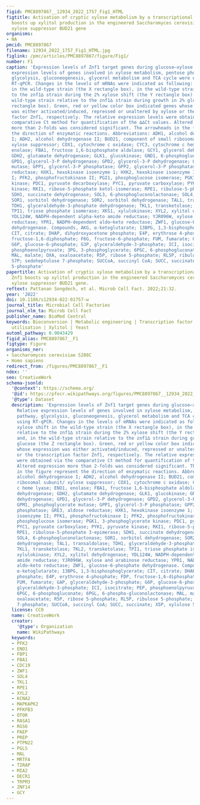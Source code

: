 ```yaml
---
figid: PMC8897867__12934_2022_1757_Fig1_HTML
figtitle: Activation of cryptic xylose metabolism by a transcriptional activator Znf1
  boosts up xylitol production in the engineered Saccharomyces cerevisiae lacking
  xylose suppressor BUD21 gene
organisms:
- NA
pmcid: PMC8897867
filename: 12934_2022_1757_Fig1_HTML.jpg
figlink: /pmc/articles/PMC8897867/figure/Fig1/
number: F1
caption: 'Expression levels of Znf1 target genes during glucose–xylose shift. Relative
  expression levels of genes involved in xylose metabolism, pentose phosphate pathway,
  glycolysis, gluconeogenesis, glycerol metabolism and TCA cycle were examined using
  RT-qPCR. Changes in the levels of mRNAs were indicated as following: 2% xylose shift
  in the wild-type strain (the X rectangle box), in the wild-type strain relative
  to the znf1∆ strain during the 2% xylose shift (the Y rectangle box) and, in the
  wild-type strain relative to the znf1∆ strain during growth in 2% glucose (the Z
  rectangle box). Green, red or yellow color box indicated genes whose expression
  was either activated/induced, repressed or unaltered by xylose or the transcription
  factor Znf1, respectively. The relative expression levels were obtained via the
  comparative Ct method for quantification of the ∆∆Ct values. Altered expression
  more than 2-folds was considered significant. The arrowheads in the figure represent
  the direction of enzymatic reactions. Abbreviations: ADH1, alcohol dehydrogenase
  I; ADH2, alcohol dehydrogenase II; BUD21, component of small ribosomal subunit/
  xylose suppressor; COX1, cytochrome c oxidase; CYC3, cytochrome c heme lyase; ENO1,
  enolase; FBA1, fructose 1,6-bisphosphate aldolase; GCY1, glycerol dehydrogenase;
  GDH2, glutamate dehydrogenase; GLK1, glucokinase; GND1, 6-phosphogluconate dehydrogenase;
  GPD1, glycerol-3-P dehydrogenase; GPD2, glycerol-3-P dehydrogenase; GPM1, phosphoglycerate
  mutase; GPP1, glycerol-3-P phosphatase; GPP2, glycerol-3-P phosphatase; GRE3, aldose
  reductase; HXK1, hexokinase isoenzyme 1; HXK2, hexokinase isoenzyme II; PFK1, phosphofructokinase
  I; PFK2, phosphofructokinase II; PGI1, phosphoglucose isomerase; PGK1, 3-phosphoglycerate
  kinase; PDC1, pyruvate decarboxylase; PYC1, pyruvate carboxylase; PYK1, pyruvate
  kinase; RKI1, ribose-5-phosphate ketol-isomerase; RPE1, ribulose-5-phosphate 3-epimerase;
  SDH1, succinate dehydrogenase; SOL3, 6-phosphogluconolactonase; SOL4, 6-phosphogluconolactonase;
  SOR1, sorbitol dehydrogenase; SOR2, sorbitol dehydrogenase; TAL1, transaldolase;
  TDH1, glyceraldehyde-3-phosphate dehydrogenase; TKL1, transketolase; TKL2, transketolase;
  TPI1, triose phosphate isomerase; XKS1, xylulokinase; XYL2, xylitol dehydrogenase;
  YDL124W, NADPH-dependent alpha-keto amide reductase; YJR096W, xylose and arabinose
  reductase; YPR1, NADPH-dependent aldo–keto reductase; ZWF1, glucose-6-phosphate
  dehydrogenase. Compounds, AKG, α-ketoglutarate; 13BPG, 1,3-bisphosphoglycerate;
  CIT, citrate; DHAP, dihydroxyacetone phosphate; E4P, erythrose 4-phosphate; FDP,
  fructose-1,6-diphosphate; F6G, fructose-6-phosphate; FUM, fumarate; GAP, glyceraldehyde-3-phosphate;
  G6P, glucose-6-phosphate; G3P, glyceraldehyde-3-phosphate; ICI, isocitrate; PEP,
  phosphoenolpyruvate; 3PG, 3-phosphoglycerate; 6PGC, 6-phosphogluconate; 6PGL, 6-phospho-gluconolactonase;
  MAL, malate; OXA, oxaloacetate; R5P, ribose 5-phosphate; RL5P, ribulose 5-phosphate;
  S7P; sedoheptulose 7-phosphate; SUCCoA, succinyl CoA; SUCC, succinate; X5P, xylulose
  5-phosphate'
papertitle: Activation of cryptic xylose metabolism by a transcriptional activator
  Znf1 boosts up xylitol production in the engineered Saccharomyces cerevisiae lacking
  xylose suppressor BUD21 gene.
reftext: Pattanan Songdech, et al. Microb Cell Fact. 2022;21:32.
year: '2022'
doi: 10.1186/s12934-022-01757-w
journal_title: Microbial Cell Factories
journal_nlm_ta: Microb Cell Fact
publisher_name: BioMed Central
keywords: Bioconversion | Metabolic engineering | Transcription factor Znf1 | Xylose
  utilisation | Xylitol | Yeast
automl_pathway: 0.9043429
figid_alias: PMC8897867__F1
figtype: Figure
organisms_ner:
- Saccharomyces cerevisiae S288C
- Homo sapiens
redirect_from: /figures/PMC8897867__F1
ndex: ''
seo: CreativeWork
schema-jsonld:
  '@context': https://schema.org/
  '@id': https://pfocr.wikipathways.org/figures/PMC8897867__12934_2022_1757_Fig1_HTML.html
  '@type': Dataset
  description: 'Expression levels of Znf1 target genes during glucose–xylose shift.
    Relative expression levels of genes involved in xylose metabolism, pentose phosphate
    pathway, glycolysis, gluconeogenesis, glycerol metabolism and TCA cycle were examined
    using RT-qPCR. Changes in the levels of mRNAs were indicated as following: 2%
    xylose shift in the wild-type strain (the X rectangle box), in the wild-type strain
    relative to the znf1∆ strain during the 2% xylose shift (the Y rectangle box)
    and, in the wild-type strain relative to the znf1∆ strain during growth in 2%
    glucose (the Z rectangle box). Green, red or yellow color box indicated genes
    whose expression was either activated/induced, repressed or unaltered by xylose
    or the transcription factor Znf1, respectively. The relative expression levels
    were obtained via the comparative Ct method for quantification of the ∆∆Ct values.
    Altered expression more than 2-folds was considered significant. The arrowheads
    in the figure represent the direction of enzymatic reactions. Abbreviations: ADH1,
    alcohol dehydrogenase I; ADH2, alcohol dehydrogenase II; BUD21, component of small
    ribosomal subunit/ xylose suppressor; COX1, cytochrome c oxidase; CYC3, cytochrome
    c heme lyase; ENO1, enolase; FBA1, fructose 1,6-bisphosphate aldolase; GCY1, glycerol
    dehydrogenase; GDH2, glutamate dehydrogenase; GLK1, glucokinase; GND1, 6-phosphogluconate
    dehydrogenase; GPD1, glycerol-3-P dehydrogenase; GPD2, glycerol-3-P dehydrogenase;
    GPM1, phosphoglycerate mutase; GPP1, glycerol-3-P phosphatase; GPP2, glycerol-3-P
    phosphatase; GRE3, aldose reductase; HXK1, hexokinase isoenzyme 1; HXK2, hexokinase
    isoenzyme II; PFK1, phosphofructokinase I; PFK2, phosphofructokinase II; PGI1,
    phosphoglucose isomerase; PGK1, 3-phosphoglycerate kinase; PDC1, pyruvate decarboxylase;
    PYC1, pyruvate carboxylase; PYK1, pyruvate kinase; RKI1, ribose-5-phosphate ketol-isomerase;
    RPE1, ribulose-5-phosphate 3-epimerase; SDH1, succinate dehydrogenase; SOL3, 6-phosphogluconolactonase;
    SOL4, 6-phosphogluconolactonase; SOR1, sorbitol dehydrogenase; SOR2, sorbitol
    dehydrogenase; TAL1, transaldolase; TDH1, glyceraldehyde-3-phosphate dehydrogenase;
    TKL1, transketolase; TKL2, transketolase; TPI1, triose phosphate isomerase; XKS1,
    xylulokinase; XYL2, xylitol dehydrogenase; YDL124W, NADPH-dependent alpha-keto
    amide reductase; YJR096W, xylose and arabinose reductase; YPR1, NADPH-dependent
    aldo–keto reductase; ZWF1, glucose-6-phosphate dehydrogenase. Compounds, AKG,
    α-ketoglutarate; 13BPG, 1,3-bisphosphoglycerate; CIT, citrate; DHAP, dihydroxyacetone
    phosphate; E4P, erythrose 4-phosphate; FDP, fructose-1,6-diphosphate; F6G, fructose-6-phosphate;
    FUM, fumarate; GAP, glyceraldehyde-3-phosphate; G6P, glucose-6-phosphate; G3P,
    glyceraldehyde-3-phosphate; ICI, isocitrate; PEP, phosphoenolpyruvate; 3PG, 3-phosphoglycerate;
    6PGC, 6-phosphogluconate; 6PGL, 6-phospho-gluconolactonase; MAL, malate; OXA,
    oxaloacetate; R5P, ribose 5-phosphate; RL5P, ribulose 5-phosphate; S7P; sedoheptulose
    7-phosphate; SUCCoA, succinyl CoA; SUCC, succinate; X5P, xylulose 5-phosphate'
  license: CC0
  name: CreativeWork
  creator:
    '@type': Organization
    name: WikiPathways
  keywords:
  - PFK2
  - ENO1
  - FBP1
  - FBA1
  - CDC19
  - ZWF1
  - SOL4
  - TKL1
  - RPE1
  - XYL2
  - KCNA2
  - MAPKAPK2
  - PFKFB3
  - OTOR
  - RASA1
  - RGS6
  - PAEP
  - PREP
  - PTPN22
  - PGLS
  - MAL
  - MRTFA
  - TIRAP
  - MIA2
  - DECR1
  - TRPM3
  - ZNF14
  - GCY
---
```

